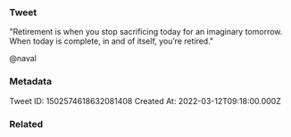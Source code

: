 ### Tweet
"Retirement is when you stop sacrificing today for an imaginary tomorrow. When today is complete, in and of itself, you’re retired."

@naval

### Metadata
Tweet ID: 1502574618632081408
Created At: 2022-03-12T09:18:00.000Z

### Related

